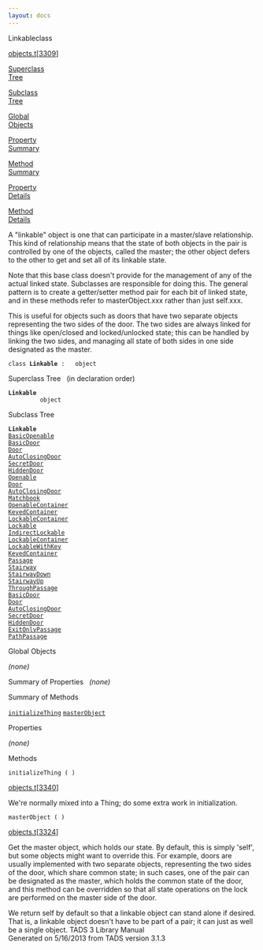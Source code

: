 ```yaml
---
layout: docs
---
```

<span class="title">Linkable</span><span class="type">class</span>

[objects.t](../file/objects.t.html)\[[3309](../source/objects.t.html#3309)\]

[Superclass  
Tree](#_SuperClassTree_)

[Subclass  
Tree](#_SubClassTree_)

[Global  
Objects](#_ObjectSummary_)

[Property  
Summary](#_PropSummary_)

[Method  
Summary](#_MethodSummary_)

[Property  
Details](#_Properties_)

[Method  
Details](#_Methods_)



A "linkable" object is one that can participate in a master/slave
relationship. This kind of relationship means that the state of both
objects in the pair is controlled by one of the objects, called the
master; the other object defers to the other to get and set all of its
linkable state.

Note that this base class doesn't provide for the management of any of
the actual linked state. Subclasses are responsible for doing this. The
general pattern is to create a getter/setter method pair for each bit of
linked state, and in these methods refer to masterObject.xxx rather than
just self.xxx.

This is useful for objects such as doors that have two separate objects
representing the two sides of the door. The two sides are always linked
for things like open/closed and locked/unlocked state; this can be
handled by linking the two sides, and managing all state of both sides
in one side designated as the master.

`class `**`Linkable`**` :   object`



<span id="_SuperClassTree_"></span>



<span class="hdln">Superclass Tree</span>   (in declaration order)



**`Linkable`**  
`         object`  
<span id="_SubClassTree_"></span>



<span class="hdln">Subclass Tree</span>  



**`Linkable`**  
[`BasicOpenable`](../object/BasicOpenable.html)  
[`BasicDoor`](../object/BasicDoor.html)  
[`Door`](../object/Door.html)  
[`AutoClosingDoor`](../object/AutoClosingDoor.html)  
[`SecretDoor`](../object/SecretDoor.html)  
[`HiddenDoor`](../object/HiddenDoor.html)  
[`Openable`](../object/Openable.html)  
[`Door`](../object/Door.html)  
[`AutoClosingDoor`](../object/AutoClosingDoor.html)  
[`Matchbook`](../object/Matchbook.html)  
[`OpenableContainer`](../object/OpenableContainer.html)  
[`KeyedContainer`](../object/KeyedContainer.html)  
[`LockableContainer`](../object/LockableContainer.html)  
[`Lockable`](../object/Lockable.html)  
[`IndirectLockable`](../object/IndirectLockable.html)  
[`LockableContainer`](../object/LockableContainer.html)  
[`LockableWithKey`](../object/LockableWithKey.html)  
[`KeyedContainer`](../object/KeyedContainer.html)  
[`Passage`](../object/Passage.html)  
[`Stairway`](../object/Stairway.html)  
[`StairwayDown`](../object/StairwayDown.html)  
[`StairwayUp`](../object/StairwayUp.html)  
[`ThroughPassage`](../object/ThroughPassage.html)  
[`BasicDoor`](../object/BasicDoor.html)  
[`Door`](../object/Door.html)  
[`AutoClosingDoor`](../object/AutoClosingDoor.html)  
[`SecretDoor`](../object/SecretDoor.html)  
[`HiddenDoor`](../object/HiddenDoor.html)  
[`ExitOnlyPassage`](../object/ExitOnlyPassage.html)  
[`PathPassage`](../object/PathPassage.html)  
<span id="_ObjectSummary_"></span>



<span class="hdln">Global Objects</span>  



*(none)* <span id="_PropSummary_"></span>



<span class="hdln">Summary of Properties</span>  
*(none)* <span id="_MethodSummary_"></span>



<span class="hdln">Summary of Methods</span>  



[`initializeThing`](#initializeThing) [`masterObject`](#masterObject)

<span id="_Properties_"></span>



<span class="hdln">Properties</span>  



*(none)* <span id="_Methods_"></span>



<span class="hdln">Methods</span>  



<span id="initializeThing"></span>

`initializeThing ( )`

[objects.t](../file/objects.t.html)\[[3340](../source/objects.t.html#3340)\]



We're normally mixed into a Thing; do some extra work in initialization.



<span id="masterObject"></span>

`masterObject ( )`

[objects.t](../file/objects.t.html)\[[3324](../source/objects.t.html#3324)\]



Get the master object, which holds our state. By default, this is simply
'self', but some objects might want to override this. For example, doors
are usually implemented with two separate objects, representing the two
sides of the door, which share common state; in such cases, one of the
pair can be designated as the master, which holds the common state of
the door, and this method can be overridden so that all state operations
on the lock are performed on the master side of the door.

We return self by default so that a linkable object can stand alone if
desired. That is, a linkable object doesn't have to be part of a pair;
it can just as well be a single object.
TADS 3 Library Manual  
Generated on 5/16/2013 from TADS version 3.1.3


